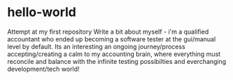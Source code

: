 # hello-world
Attempt at my first repository
Write a bit about myself - i'm a qualified accountant who ended up becoming a software tester at the gui/manual level by default. Its an interesting an ongoing journey/process accepting/creating a calm to my accounting brain, where everything must reconcile and balance with the infinite testing possibilties and everchanging development/tech world! 
